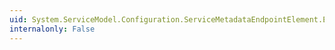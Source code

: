 ```yaml
---
uid: System.ServiceModel.Configuration.ServiceMetadataEndpointElement.EndpointType
internalonly: False
---
```

